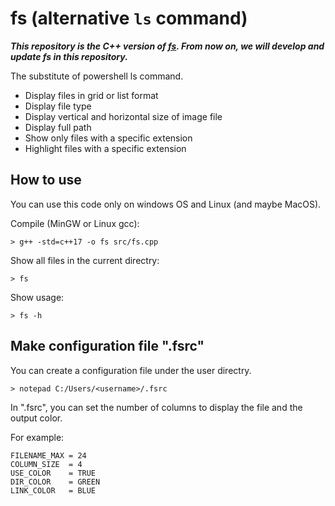 # fs (alternative `ls` command)

***This repository is the C++ version of [fs](https://github.com/mass-0910/fs). From now on, we will develop and update fs in this repository.***

The substitute of powershell ls command.

- Display files in grid or list format
- Display file type
- Display vertical and horizontal size of image file
- Display full path
- Show only files with a specific extension
- Highlight files with a specific extension

## How to use

You can use this code only on windows OS and Linux (and maybe MacOS).

Compile (MinGW or Linux gcc):
```
> g++ -std=c++17 -o fs src/fs.cpp
```

Show all files in the current directry:
```
> fs
```

Show usage:
```
> fs -h
```

## Make configuration file ".fsrc"

You can create a configuration file under the user directry.
```
> notepad C:/Users/<username>/.fsrc
```

In ".fsrc", you can set the number of columns to display the file and the output color.

For example:
```
FILENAME_MAX = 24
COLUMN_SIZE  = 4
USE_COLOR    = TRUE
DIR_COLOR    = GREEN
LINK_COLOR   = BLUE
```